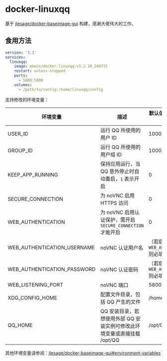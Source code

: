# docker-linuxqq

基于 [jlesage/docker-baseimage-gui](https://github.com/jlesage/docker-baseimage-gui) 构建，感谢大佬伟大的工作。

## 食用方法

```yaml
version: '3.1'
services:
  linuxqq:
    image: mhmzx/docker-linuxqq:v3.2.10_240715
    restart: unless-stopped
    ports:
      - 5800:5800
    volumes:
      - /path/to/config:/home/linuxqq/config
```

支持修改的环境变量：

| 环境变量                        | 描述	                                         | 默认值（留空则表示必填）                   |
|-----------------------------|---------------------------------------------|--------------------------------|
| USER_ID                     | 运行 QQ 所使用的用户 ID                             | 1000                           |
| GROUP_ID                    | 运行 QQ 所使用的用户组 ID                            | 1000                           |
| KEEP_APP_RUNNING            | 保持应用运行，当 QQ 意外停止时自动重启，`1` 表示开启              | 0                              |
| SECURE_CONNECTION           | 为 noVNC 启用 HTTPS 访问                         | 0                              |
| WEB_AUTHENTICATION          | 为 noVNC 启用认证保护，需开启 `SECURE_CONNECTION` 才能开启 | 0                              |
| WEB_AUTHENTICATION_USERNAME | noVNC 认证用户名                                 | （若启用 `WEB_AUTHENTICATION` 则必填） |
| WEB_AUTHENTICATION_PASSWORD | noVNC 认证密码                                  | （若启用 `WEB_AUTHENTICATION` 则必填） |
| WEB_LISTENING_PORT          | noVNC 端口                                    | 5800                           |
| XDG_CONFIG_HOME             | 配置文件目录，包括 QQ 产生的文件                          | /home/linuxqq/config           |
| QQ_HOME                     | QQ 安装目录，若想使用外部 QQ 安装实例可修改此环境变量或直接挂载 /opt/QQ | /opt/QQ                        |

其他环境变量请参阅：[jlesage/docker-baseimage-gui#environment-variables](https://github.com/jlesage/docker-baseimage-gui?tab=readme-ov-file#environment-variables)
